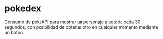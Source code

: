 # pokedex
Consumo de pokeAPI para mostrar un personaje aleatorio cada 30 segundos, con posibilidad de obtener otro en cualquier momento mediante un botón 
